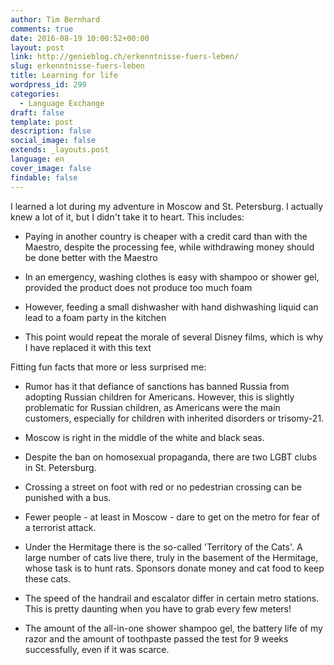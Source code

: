 ```yaml
---
author: Tim Bernhard
comments: true
date: 2016-08-19 10:00:52+00:00
layout: post
link: http://genieblog.ch/erkenntnisse-fuers-leben/
slug: erkenntnisse-fuers-leben
title: Learning for life
wordpress_id: 299
categories:
  - Language Exchange
draft: false
template: post
description: false
social_image: false
extends: _layouts.post
language: en
cover_image: false
findable: false
---
```


I learned a lot during my adventure in Moscow and St. Petersburg.
I actually knew a lot of it, but I didn't take it to heart.
This includes:

  * Paying in another country is cheaper with a credit card than with the Maestro, despite the processing fee, while withdrawing money should be done better with the Maestro

  * In an emergency, washing clothes is easy with shampoo or shower gel, provided the product does not produce too much foam

  * However, feeding a small dishwasher with hand dishwashing liquid can lead to a foam party in the kitchen

  * This point would repeat the morale of several Disney films, which is why I have replaced it with this text

Fitting fun facts that more or less surprised me:

  * Rumor has it that defiance of sanctions has banned Russia from adopting Russian children for Americans.
However, this is slightly problematic for Russian children, as Americans were the main customers, especially for children with inherited disorders or trisomy-21.

  * Moscow is right in the middle of the white and black seas.

  * Despite the ban on homosexual propaganda, there are two LGBT clubs in St. Petersburg.

  * Crossing a street on foot with red or no pedestrian crossing can be punished with a bus.

  * Fewer people - at least in Moscow - dare to get on the metro for fear of a terrorist attack.

  * Under the Hermitage there is the so-called 'Territory of the Cats'. A large number of cats live there, truly in the basement of the Hermitage, whose task is to hunt rats.
Sponsors donate money and cat food to keep these cats.

  * The speed of the handrail and escalator differ in certain metro stations.
This is pretty daunting when you have to grab every few meters!

  * The amount of the all-in-one shower shampoo gel, the battery life of my razor and the amount of toothpaste passed the test for 9 weeks successfully, even if it was scarce.
